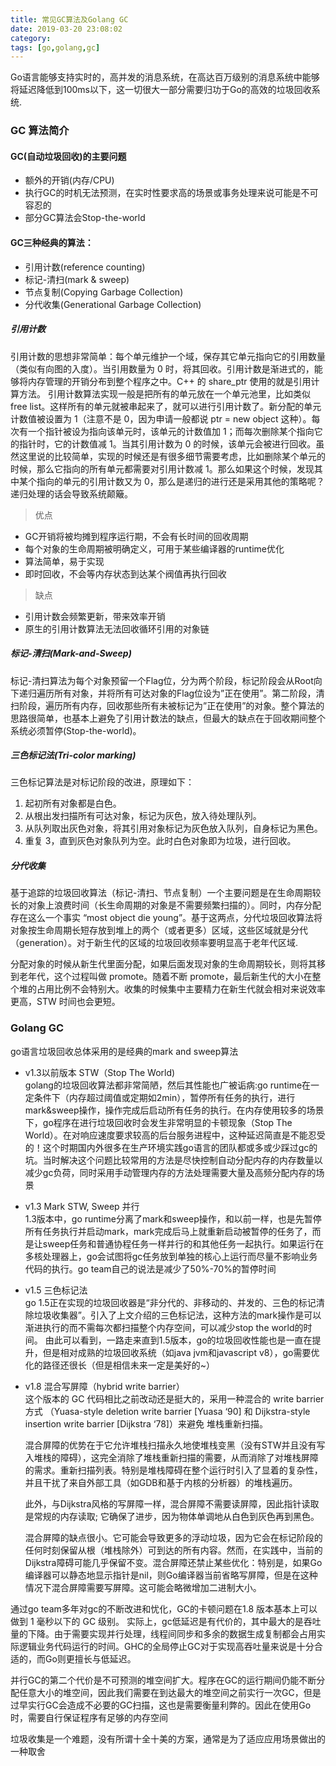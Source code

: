 ```yaml
---
title: 常见GC算法及Golang GC
date: 2019-03-20 23:08:02
category:
tags: [go,golang,gc]
---
```


Go语言能够支持实时的，高并发的消息系统，在高达百万级别的消息系统中能够将延迟降低到100ms以下，这一切很大一部分需要归功于Go的高效的垃圾回收系统.

<!--more-->

### GC 算法简介

#### GC(自动垃圾回收)的主要问题
- 额外的开销(内存/CPU)
- 执行GC的时机无法预测，在实时性要求高的场景或事务处理来说可能是不可容忍的
- 部分GC算法会Stop-the-world

#### GC三种经典的算法：
- 引用计数(reference counting)
- 标记-清扫(mark & sweep)
- 节点复制(Copying Garbage Collection)
- 分代收集(Generational Garbage Collection)

##### 引用计数
引用计数的思想非常简单：每个单元维护一个域，保存其它单元指向它的引用数量（类似有向图的入度）。当引用数量为 0 时，将其回收。引用计数是渐进式的，能够将内存管理的开销分布到整个程序之中。C++ 的 share_ptr 使用的就是引用计算方法。
引用计数算法实现一般是把所有的单元放在一个单元池里，比如类似 free list。这样所有的单元就被串起来了，就可以进行引用计数了。新分配的单元计数值被设置为 1（注意不是 0，因为申请一般都说 ptr = new object 这种）。每次有一个指针被设为指向该单元时，该单元的计数值加 1；而每次删除某个指向它的指针时，它的计数值减 1。当其引用计数为 0 的时候，该单元会被进行回收。虽然这里说的比较简单，实现的时候还是有很多细节需要考虑，比如删除某个单元的时候，那么它指向的所有单元都需要对引用计数减 1。那么如果这个时候，发现其中某个指向的单元的引用计数又为 0，那么是递归的进行还是采用其他的策略呢？递归处理的话会导致系统颠簸。
> 优点

- GC开销将被均摊到程序运行期，不会有长时间的回收周期
- 每个对象的生命周期被明确定义，可用于某些编译器的runtime优化
- 算法简单，易于实现
- 即时回收，不会等内存状态到达某个阀值再执行回收

> 缺点

- 引用计数会频繁更新，带来效率开销
- 原生的引用计数算法无法回收循环引用的对象链

##### 标记-清扫(Mark-and-Sweep)
标记-清扫算法为每个对象预留一个Flag位，分为两个阶段，标记阶段会从Root向下递归遍历所有对象，并将所有可达对象的Flag位设为”正在使用”。第二阶段，清扫阶段，遍历所有内存，回收那些所有未被标记为”正在使用”的对象。整个算法的思路很简单，也基本上避免了引用计数法的缺点，但最大的缺点在于回收期间整个系统必须暂停(Stop-the-world)。

##### 三色标记法(Tri-color marking)
三色标记算法是对标记阶段的改进，原理如下：
1. 起初所有对象都是白色。
2. 从根出发扫描所有可达对象，标记为灰色，放入待处理队列。
3. 从队列取出灰色对象，将其引用对象标记为灰色放入队列，自身标记为黑色。
4. 重复 3，直到灰色对象队列为空。此时白色对象即为垃圾，进行回收。

##### 分代收集
基于追踪的垃圾回收算法（标记-清扫、节点复制）一个主要问题是在生命周期较长的对象上浪费时间（长生命周期的对象是不需要频繁扫描的）。同时，内存分配存在这么一个事实 “most object die young”。基于这两点，分代垃圾回收算法将对象按生命周期长短存放到堆上的两个（或者更多）区域，这些区域就是分代（generation）。对于新生代的区域的垃圾回收频率要明显高于老年代区域.

分配对象的时候从新生代里面分配，如果后面发现对象的生命周期较长，则将其移到老年代，这个过程叫做 promote。随着不断 promote，最后新生代的大小在整个堆的占用比例不会特别大。收集的时候集中主要精力在新生代就会相对来说效率更高，STW 时间也会更短。

### Golang GC
go语言垃圾回收总体采用的是经典的mark and sweep算法
- v1.3以前版本 STW（Stop The World)  
    golang的垃圾回收算法都非常简陋，然后其性能也广被诟病:go runtime在一定条件下（内存超过阈值或定期如2min），暂停所有任务的执行，进行mark&sweep操作，操作完成后启动所有任务的执行。在内存使用较多的场景下，go程序在进行垃圾回收时会发生非常明显的卡顿现象（Stop The World）。在对响应速度要求较高的后台服务进程中，这种延迟简直是不能忍受的！这个时期国内外很多在生产环境实践go语言的团队都或多或少踩过gc的坑。当时解决这个问题比较常用的方法是尽快控制自动分配内存的内存数量以减少gc负荷，同时采用手动管理内存的方法处理需要大量及高频分配内存的场景
- v1.3 Mark STW, Sweep 并行  
    1.3版本中，go runtime分离了mark和sweep操作，和以前一样，也是先暂停所有任务执行并启动mark，mark完成后马上就重新启动被暂停的任务了，而是让sweep任务和普通协程任务一样并行的和其他任务一起执行。如果运行在多核处理器上，go会试图将gc任务放到单独的核心上运行而尽量不影响业务代码的执行。go team自己的说法是减少了50%-70%的暂停时间
- v1.5 三色标记法  
    go 1.5正在实现的垃圾回收器是“非分代的、非移动的、并发的、三色的标记清除垃圾收集器”。引入了上文介绍的三色标记法，这种方法的mark操作是可以渐进执行的而不需每次都扫描整个内存空间，可以减少stop the world的时间。 由此可以看到，一路走来直到1.5版本，go的垃圾回收性能也是一直在提升，但是相对成熟的垃圾回收系统（如java jvm和javascript v8），go需要优化的路径还很长（但是相信未来一定是美好的~）
- v1.8 混合写屏障（hybrid write barrier）  
    这个版本的 GC 代码相比之前改动还是挺大的，采用一种混合的 write barrier 方式 （Yuasa-style deletion write barrier [Yuasa ‘90] 和 Dijkstra-style insertion write barrier [Dijkstra ‘78]）来避免 堆栈重新扫描。

    混合屏障的优势在于它允许堆栈扫描永久地使堆栈变黑（没有STW并且没有写入堆栈的障碍），这完全消除了堆栈重新扫描的需要，从而消除了对堆栈屏障的需求。重新扫描列表。特别是堆栈障碍在整个运行时引入了显着的复杂性，并且干扰了来自外部工具（如GDB和基于内核的分析器）的堆栈遍历。

    此外，与Dijkstra风格的写屏障一样，混合屏障不需要读屏障，因此指针读取是常规的内存读取; 它确保了进步，因为物体单调地从白色到灰色再到黑色。

    混合屏障的缺点很小。它可能会导致更多的浮动垃圾，因为它会在标记阶段的任何时刻保留从根（堆栈除外）可到达的所有内容。然而，在实践中，当前的Dijkstra障碍可能几乎保留不变。混合屏障还禁止某些优化：特别是，如果Go编译器可以静态地显示指针是nil，则Go编译器当前省略写屏障，但是在这种情况下混合屏障需要写屏障。这可能会略微增加二进制大小。

通过go team多年对gc的不断改进和忧化，GC的卡顿问题在1.8 版本基本上可以做到 1 毫秒以下的 GC 级别。 实际上，gc低延迟是有代价的，其中最大的是吞吐量的下降。由于需要实现并行处理，线程间同步和多余的数据生成复制都会占用实际逻辑业务代码运行的时间。GHC的全局停止GC对于实现高吞吐量来说是十分合适的，而Go则更擅长与低延迟。 

并行GC的第二个代价是不可预测的堆空间扩大。程序在GC的运行期间仍能不断分配任意大小的堆空间，因此我们需要在到达最大的堆空间之前实行一次GC，但是过早实行GC会造成不必要的GC扫描，这也是需要衡量利弊的。因此在使用Go时，需要自行保证程序有足够的内存空间

垃圾收集是一个难题，没有所谓十全十美的方案，通常是为了适应应用场景做出的一种取舍